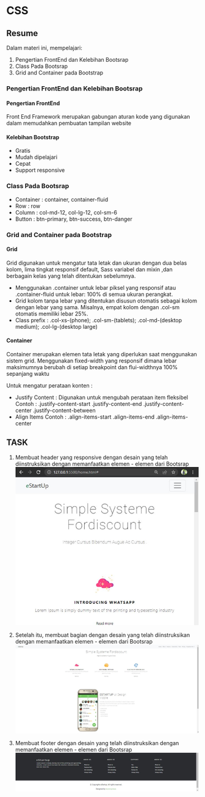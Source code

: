 # CSS

## Resume
Dalam materi ini, mempelajari:
1. Pengertian FrontEnd dan Kelebihan Bootsrap
2. Class Pada Bootsrap
3. Grid and Container pada Bootstrap

 
### Pengertian FrontEnd dan Kelebihan Bootsrap

#### Pengertian FrontEnd
Front End Framework merupakan gabungan aturan kode yang digunakan dalam
memudahkan pembuatan tampilan website

#### Kelebihan Bootstrap
- Gratis
- Mudah dipelajari
- Cepat 
- Support responsive

### Class Pada Bootsrap
- Container : container, container-fluid
- Row : row
- Column : col-md-12, col-lg-12, col-sm-6
- Button : btn-primary, btn-success, btn-danger

### Grid and Container pada Bootstrap
 
#### Grid
Grid digunakan untuk mengatur tata letak dan ukuran dengan dua belas kolom,
lima tingkat responsif default, Sass variabel dan mixin ,dan berbagain kelas 
yang telah ditentukan sebelumnya.
- Menggunakan .container untuk lebar piksel yang responsif atau .container-fluid untuk 
lebar: 100% di semua ukuran perangkat.
- Grid kolom tanpa lebar yang ditentukan disusun otomatis
sebagai kolom dengan lebar yang sama. Misalnya, empat kolom dengan
.col-sm otomatis memiliki lebar 25%.
- Class prefix : .col-xs-(phone); .col-sm-(tablets); .col-md-(desktop medium); .col-lg-(desktop large)

#### Container
Container merupakan elemen tata letak yang diperlukan saat menggunakan sistem grid. 
Menggunakan fixed-width yang responsif dimana lebar maksimumnya berubah 
di setiap breakpoint dan flui-widthnya 100% sepanjang waktu

Untuk mengatur perataan konten :
- Justify Content : Digunakan untuk mengubah perataan item fleksibel
Contoh : 
.justify-content-start
.justify-content-end
.justify-content-center
.justify-content-between
- Align Items
Contoh :
.align-items-start
.align-items-end
.align-items-center


 ## TASK
  
  1. Membuat header yang responsive dengan desain yang telah diinstruksikan dengan memanfaatkan elemen - elemen dari Bootsrap
 ![gambar one](https://github.com/MustikaSiahaan/vue_Mustika-Marito-Siahaan/blob/master/7_Bootstrap/screenshots/header.JPG)

2. Setelah itu, membuat bagian dengan desain yang telah diinstruksikan dengan memanfaatkan elemen - elemen dari Bootsrap
![gambar two](https://github.com/MustikaSiahaan/vue_Mustika-Marito-Siahaan/blob/master/7_Bootstrap/screenshots/body.JPG)

3. Membuat footer dengan desain yang telah diinstruksikan dengan memanfaatkan elemen - elemen dari Bootsrap
![gambar tri](https://github.com/MustikaSiahaan/vue_Mustika-Marito-Siahaan/blob/master/7_Bootstrap/screenshots/footer.JPG)


